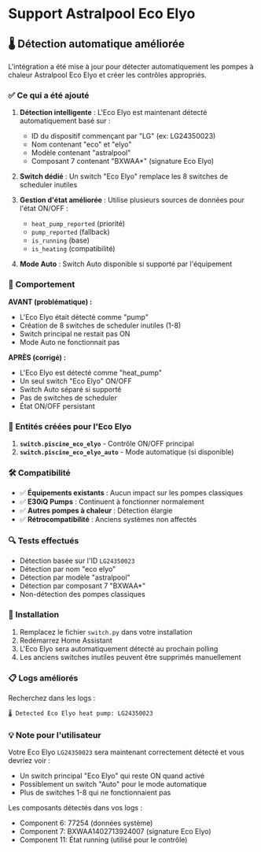 # Support Astralpool Eco Elyo

## 🌡️ Détection automatique améliorée

L'intégration a été mise à jour pour détecter automatiquement les pompes à chaleur Astralpool Eco Elyo et créer les contrôles appropriés.

### ✅ Ce qui a été ajouté

1. **Détection intelligente** : L'Eco Elyo est maintenant détecté automatiquement basé sur :
   - ID du dispositif commençant par "LG" (ex: LG24350023)
   - Nom contenant "eco" et "elyo"
   - Modèle contenant "astralpool"
   - Composant 7 contenant "BXWAA*" (signature Eco Elyo)

2. **Switch dédié** : Un switch "Eco Elyo" remplace les 8 switches de scheduler inutiles

3. **Gestion d'état améliorée** : Utilise plusieurs sources de données pour l'état ON/OFF :
   - `heat_pump_reported` (priorité)
   - `pump_reported` (fallback)
   - `is_running` (base)
   - `is_heating` (compatibilité)

4. **Mode Auto** : Switch Auto disponible si supporté par l'équipement

### 🔄 Comportement

**AVANT (problématique) :**
- L'Eco Elyo était détecté comme "pump"
- Création de 8 switches de scheduler inutiles (1-8)
- Switch principal ne restait pas ON
- Mode Auto ne fonctionnait pas

**APRÈS (corrigé) :**
- L'Eco Elyo est détecté comme "heat_pump"
- Un seul switch "Eco Elyo" ON/OFF
- Switch Auto séparé si supporté
- Pas de switches de scheduler
- État ON/OFF persistant

### 🎯 Entités créées pour l'Eco Elyo

1. **`switch.piscine_eco_elyo`** - Contrôle ON/OFF principal
2. **`switch.piscine_eco_elyo_auto`** - Mode automatique (si disponible)

### 🛠️ Compatibilité

- ✅ **Équipements existants** : Aucun impact sur les pompes classiques
- ✅ **E30iQ Pumps** : Continuent à fonctionner normalement
- ✅ **Autres pompes à chaleur** : Détection élargie
- ✅ **Rétrocompatibilité** : Anciens systèmes non affectés

### 🔍 Tests effectués

- Détection basée sur l'ID `LG24350023`
- Détection par nom "eco elyo"
- Détection par modèle "astralpool"
- Détection par composant 7 "BXWAA*"
- Non-détection des pompes classiques

### 🚀 Installation

1. Remplacez le fichier `switch.py` dans votre installation
2. Redémarrez Home Assistant
3. L'Eco Elyo sera automatiquement détecté au prochain polling
4. Les anciens switches inutiles peuvent être supprimés manuellement

### 📋 Logs améliorés

Recherchez dans les logs :
```
🌡️ Detected Eco Elyo heat pump: LG24350023
```

### 💡 Note pour l'utilisateur

Votre Eco Elyo `LG24350023` sera maintenant correctement détecté et vous devriez voir :
- Un switch principal "Eco Elyo" qui reste ON quand activé
- Possiblement un switch "Auto" pour le mode automatique
- Plus de switches 1-8 qui ne fonctionnaient pas

Les composants détectés dans vos logs :
- Component 6: 77254 (données système)
- Component 7: BXWAA1402713924007 (signature Eco Elyo)
- Component 11: État running (utilisé pour le contrôle)

